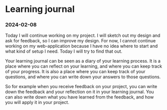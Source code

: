 # Learning journal

### 2024-02-08
Today I will continue working on my project. I will sketch out my design and ask for feedback, so I can improve my design. 
For now, I cannot continue working on my web-application because I have no idea where to start and what kind of setup I need.
Today I will try to find that out. 


Your learning journal can be seen as a diary of your learning process. It is a place where you can reflect on your 
learning, and where you can keep track of your progress. It is also a place where you can keep track of 
your questions, and where you can write down your answers to those questions.

So for example when you receive feedback on your project, you can write down the feedback and your reflection on it 
in your learning journal. You can also write down what you have learned from the feedback, and how you will apply it 
in your project.